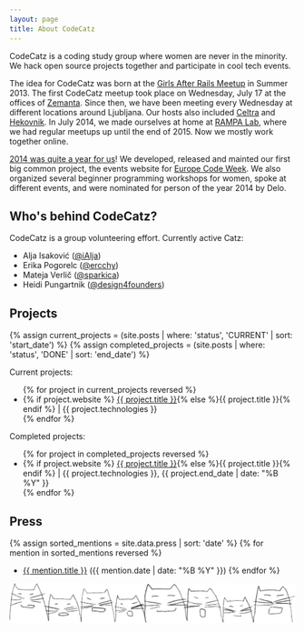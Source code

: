 ```yaml
---
layout: page
title: About CodeCatz
---
```


CodeCatz is a coding study group where women are never in the minority. We hack open source projects together and participate in cool tech events.

The idea for CodeCatz was born at the [Girls After Rails Meetup](https://www.facebook.com/events/456717001084428/) in Summer 2013. The first CodeCatz meetup took place on Wednesday, July 17 at the offices of <a href="http://www.zemanta.com">Zemanta</a>. Since then, we have been meeting every Wednesday at different locations around Ljubljana. Our hosts also included <a href="http://www.celtra.com">Celtra</a> and <a href="http://hekovnik.si">Hekovnik</a>. In July 2014, we made ourselves at home at <a href="https://www.facebook.com/rampalab/">RAMPA Lab</a>, where we had regular meetups up until the end of 2015. Now we mostly work together online.

<a href="http://visual.ly/codecatz-year-review-2014">2014 was quite a year for us</a>! We developed, released and mainted our first big common project, the events website for <a href="http://codeweek.eu">Europe Code Week</a>. We also organized several beginner programming workshops for women, spoke at different events, and were nominated for person of the year 2014 by Delo.

## Who's behind CodeCatz?

CodeCatz is a group volunteering effort. Currently active Catz:

- Alja Isaković (<a href="https://twitter.com/ialja" target="_blank">@iAlja</a>)
- Erika Pogorelc (<a href="https://twitter.com/ercchy" target="_blank">@ercchy</a>)
- Mateja Verlič (<a href="https://twitter.com/sparkica" target="_blank">@sparkica</a>)
- Heidi Pungartnik (<a href="https://twitter.com/design4founders" target="_blank">@design4founders</a>)

## Projects

{% assign current_projects = (site.posts | where: 'status', 'CURRENT' | sort: 'start_date') %}
{% assign completed_projects = (site.posts | where: 'status', 'DONE' | sort: 'end_date') %}

Current projects:

<ul>
{% for project in current_projects reversed %}
	<li>{% if project.website %} <a href="{{ project.website }}" target="_blank">{{ project.title }}</a>{% else %}{{ project.title }}{% endif %} | {{ project.technologies }} <a href="{{ project.repository }}" target="_blank"><i class="fa fa-code-fork"></i></a>
	</li>
{% endfor %}
</ul> 

Completed projects:
<ul>
{% for project in completed_projects reversed %}
	<li>{% if project.website %} <a href="{{ project.website }}" target="_blank">{{ project.title }}</a>{% else %}{{ project.title }}{% endif %} | {{ project.technologies }}, {{ project.end_date | date: "%B %Y" }} <a href="{{ project.repository }}" target="_blank"><i class="fa fa-code-fork"></i></a>
	</li>
{% endfor %}
</ul>  

## Press

{% assign sorted_mentions = site.data.press | sort: 'date' %}
{% for mention in sorted_mentions reversed %}
- <a href="{{ mention.url }}" target="_blank">{{ mention.title }}</a> ({{ mention.date | date: "%B %Y" }})
{% endfor %}
	
<div class="col-md-8">
	<img class="illu-about" src="/assets/images/illustrations/catz_front_fill.png" >
</div>
